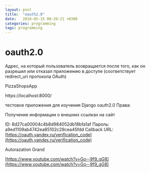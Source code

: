 ```yaml
---
layout: post
title:  "oauth2.0"
date:   2018-05-15 00:39:21 +0300
categories: programming
tags: programming
---
```


# oauth2.0
Адрес, на который пользователь возвращается после того, как он разрешил или отказал приложению в доступе (соответствует redirect_uri протокола OAuth)


PizzaShopsApp

https://localhost:8000/

тестовое приложения для изучения Django oauth2.0
Права:

Получение информации о внешних ссылках на сайт

ID: 8d27ca00004c4b8d984052db18bfa1af
Пароль: a9ed1109ab4742ea85102c29cea45fdd
Callback URL: [https://oauth.yandex.ru/verification_code](https://oauth.yandex.ru/verification_code)



Autorazation Grand



[https://www.youtube.com/watch?v=Go--9f9_gG8](https://www.youtube.com/watch?v=Go--9f9_gG8)
